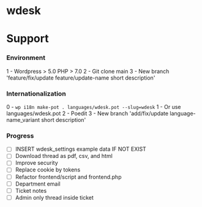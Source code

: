 # wdesk

# Support

### Environment

1 - Wordpress > 5.0 PHP > 7.0
2 - Git clone main
3 - New branch 'feature/fix/update feature/update-name short description'

### Internationalization

0 - ```wp i18n make-pot . languages/wdesk.pot --slug=wdesk```
1 - Or use languages/wdesk.pot
2 - Poedit
3 - New branch 'add/fix/update language-name_variant short description'

### Progress

- [ ] INSERT wdesk_settings example data IF NOT EXIST
- [ ] Download thread as pdf, csv, and html
- [ ] Improve security
- [ ] Replace cookie by tokens
- [ ] Refactor frontend/script and frontend.php
- [ ] Department email
- [ ] Ticket notes
- [ ] Admin only thread inside ticket